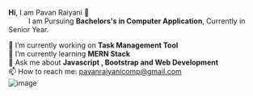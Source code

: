 <b>Hi</b>, I am Pavan Raiyani 👋<br>
&nbsp;&nbsp;&nbsp;&nbsp;&nbsp;&nbsp;&nbsp;&nbsp;&nbsp;&nbsp;I am Pursuing <b>Bachelors's in Computer Application</b>, Currently in Senior Year.



🔭 I’m currently working on <b> Task Management Tool</b> <br>
🌱 I’m currently learning <b> MERN Stack</b><br>
💬 Ask me about <b> Javascript , Bootstrap and Web Development </b>  <br>
📫 How to reach me: pavanraiyanicomp@gmail.com<br>
![image](https://user-images.githubusercontent.com/109412992/190914894-3601546a-ae8e-4e69-b60c-2a49a1319808.png)

